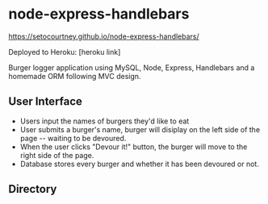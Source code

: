 # node-express-handlebars

https://setocourtney.github.io/node-express-handlebars/

Deployed to Heroku: [heroku link]

Burger logger application using MySQL, Node, Express, Handlebars and a homemade ORM following MVC design.

## User Interface

* Users input the names of burgers they'd like to eat
* User submits a burger's name, burger will disiplay on the left side of the page -- waiting to be devoured.
* When the user clicks "Devour it!" button, the burger will move to the right side of the page.
* Database stores every burger and whether it has been devoured or not.

## Directory

